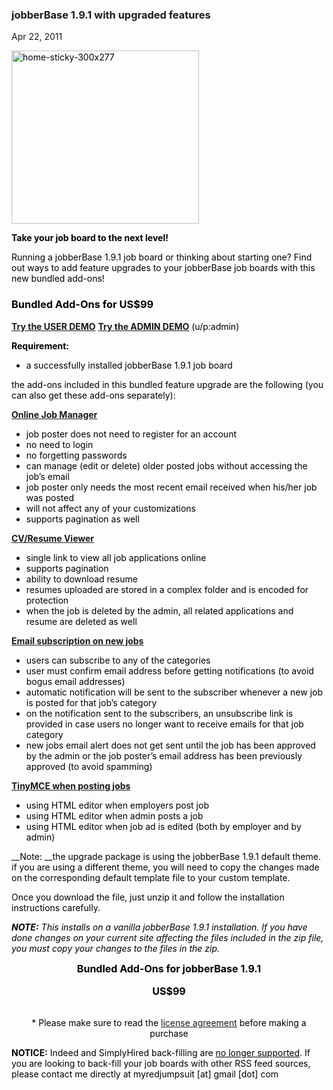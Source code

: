 ### jobberBase 1.9.1 with upgraded features

Apr 22, 2011

<span style="color: #000000;">

<img alt="home-sticky-300x277" class="alignleft size-full wp-image-1143" height="277" src="http://www.redjumpsuit.net/wp-content/uploads/2009/01/home-sticky-300x277.png" title="home-sticky-300x277" width="300"/>

__Take your job board to the next level!__</span>

Running a jobberBase 1.9.1 job board or thinking about starting one? Find out ways to add feature upgrades to your jobberBase job boards with this new bundled add-ons!


### Bundled Add-Ons for US$99

__<a href="http://www.redjumpsuit.net/jb191/" target="_blank">Try the USER DEMO</a>__
__<a href="http://www.redjumpsuit.net/jb191/admin/" target="_blank">Try the ADMIN DEMO</a>__ (u/p:admin)

__Requirement:__

- a successfully installed jobberBase 1.9.1 job board

the add-ons included in this bundled feature upgrade are the following (you can also get these add-ons separately):

<a href="http://www.redjumpsuit.net/2011/01/25/online-job-manager-for-jobberbase-1-9-1/" target="_blank">__Online Job Manager__</a>

*   job poster does not need to register for an account
*   no need to login
*   no forgetting passwords
*   can manage (edit or delete) older posted jobs without accessing the job’s email
*   job poster only needs the most recent email received when his/her job was posted
*   will not affect any of your customizations
*   supports pagination as well

<a href="http://www.redjumpsuit.net/2011/02/13/cv-resume-viewer-for-v1-9-1/" target="_blank">__CV/Resume Viewer__</a>

*   single link to view all job applications online
*   supports pagination
*   ability to download resume
*   resumes uploaded are stored in a complex folder and is encoded for protection
*   when the job is deleted by the admin, all related applications and resume are deleted as well

<a href="http://www.redjumpsuit.net/2011/02/20/new-jobs-email-subscription-for-jobberbase-1-9-1/" target="_blank">__Email subscription on new jobs__</a>

*   users can subscribe to any of the categories
*   user must confirm email address before getting notifications (to avoid bogus email addresses)
*   automatic notification will be sent to the subscriber whenever a new job is posted for that job’s category
*   on the notification sent to the subscribers, an unsubscribe link is provided in case users no longer want to receive emails for that job category
*   new jobs email alert does not get sent until the job has been approved by the admin or the job poster’s email address has been previously approved (to avoid spamming)

<a href="http://www.redjumpsuit.net/2011/01/31/tinymce-job-posting-for-jobberbase-1-9-1/" target="_blank">__TinyMCE when posting jobs__</a>

*   using HTML editor when employers post job
*   using HTML editor when admin posts a job
*   using HTML editor when job ad is edited (both by employer and by admin)

__Note: __the upgrade package is using the jobberBase 1.9.1 default theme. if you are using a different theme, you will need to copy the changes made on the corresponding default template file to your custom template.

Once you download the file, just unzip it and follow the installation instructions carefully.

___NOTE:__ This installs on a vanilla jobberBase 1.9.1 installation. If you have done changes on your current site affecting the files included in the zip file, you must copy your changes to the files in the zip._

<div style="text-align: center;"><span style="color: #000000; font-size: 16px; font-weight: bold;"><strong>Bundled Add-Ons for jobberBase 1.9.1 </strong>
<p style="text-align: center;"><strong>US$99</strong>
<div align="center">
<a href="#" onclick="startGateway('NDkyNzAw');"><img alt="" class="none" src="http://www.redjumpsuit.net/wp-content/uploads/files/download.jpg"/></a></div>
</p>
</span></div>

<p style="text-align: center;">* Please make sure to read the <a href="http://www.redjumpsuit.net/software-license/" target="_blank">license agreement</a> before making a purchase</p>

__NOTICE:__ Indeed and SimplyHired back-filling are <u>no longer supported</u>. If you are looking to back-fill your job boards with other RSS feed sources, please contact me directly at myredjumpsuit \[at\] gmail \[dot\] com 